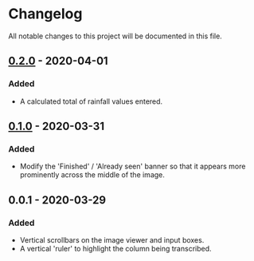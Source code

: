 # Changelog

All notable changes to this project will be documented in this file.

## [0.2.0](https://github.com/sktw/rainfall-rescue-tools-chrome-extension/compare/v0.1.0...v0.2.0) - 2020-04-01

### Added

- A calculated total of rainfall values entered.

## [0.1.0](https://github.com/sktw/rainfall-rescue-tools-chrome-extension/compare/v0.0.1...v0.1.0) - 2020-03-31

### Added

- Modify the 'Finished' / 'Already seen' banner so that it appears more prominently across the middle of the image.

## 0.0.1 - 2020-03-29

### Added

- Vertical scrollbars on the image viewer and input boxes.
- A vertical 'ruler' to highlight the column being transcribed.
